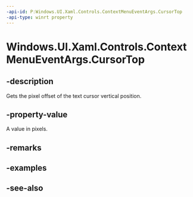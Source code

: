 ```yaml
---
-api-id: P:Windows.UI.Xaml.Controls.ContextMenuEventArgs.CursorTop
-api-type: winrt property
---
```


<!-- Property syntax
public double CursorTop { get; }
-->

# Windows.UI.Xaml.Controls.ContextMenuEventArgs.CursorTop

## -description
Gets the pixel offset of the text cursor vertical position.



## -property-value
A value in pixels.

## -remarks

## -examples

## -see-also
